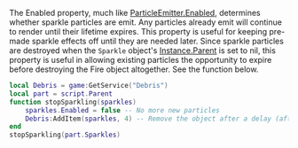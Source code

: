 The Enabled property, much like [ParticleEmitter.Enabled](https://developer.roblox.com/api-reference/property/ParticleEmitter/Enabled), determines whether sparkle particles are emit. Any particles already emit will continue to render until their lifetime expires. This property is useful for keeping pre-made sparkle effects off until they are needed later. Since sparkle particles are destroyed when the `Sparkle` object's [Instance.Parent](https://developer.roblox.com/api-reference/property/Instance/Parent) is set to nil, this property is useful in allowing existing particles the opportunity to expire before destroying the Fire object altogether. See the function below.

```lua
local Debris = game:GetService("Debris")
local part = script.Parent
function stopSparkling(sparkles)
	sparkles.Enabled = false -- No more new particles
	Debris:AddItem(sparkles, 4) -- Remove the object after a delay (after existing particles have expired)
end
stopSparkling(part.Sparkles)
```
